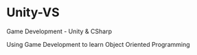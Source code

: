 # Unity-VS
Game Development - Unity &amp; CSharp 

Using Game Development to learn Object Oriented Programming